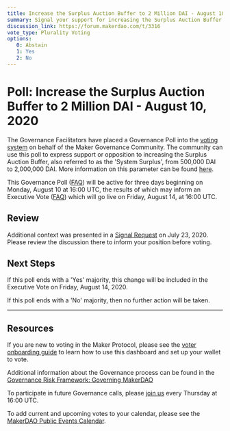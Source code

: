```yaml
---
title: Increase the Surplus Auction Buffer to 2 Million DAI - August 10, 2020
summary: Signal your support for increasing the Surplus Auction Buffer from 500,000 DAI to 2,000,000 DAI
discussion_link: https://forum.makerdao.com/t/3316
vote_type: Plurality Voting
options:
   0: Abstain
   1: Yes
   2: No
---
```

# Poll: Increase the Surplus Auction Buffer to 2 Million DAI - August 10, 2020

The Governance Facilitators have placed a Governance Poll into the [voting system](https://vote.makerdao.com/polling) on behalf of the Maker Governance Community. The community can use this poll to express support or opposition to increasing the Surplus Auction Buffer, also referred to as the 'System Surplus', from 500,000 DAI to 2,000,000 DAI. More information on this parameter can be found [here](https://docs.makerdao.com/auctions/the-auctions-of-the-maker-protocol#surplus-auction).

This Governance Poll ([FAQ](https://community-development.makerdao.com/governance/governance#is-there-more-than-one-type-of-vote)) will be active for three days beginning on Monday, August 10 at 16:00 UTC, the results of which may inform an Executive Vote ([FAQ](https://community-development.makerdao.com/governance/governance#what-is-continuous-approval-voting)) which will go live on Friday, August 14, at 16:00 UTC.

## Review

Additional context was presented in a [Signal Request](https://forum.makerdao.com/t/3316) on July 23, 2020. Please review the discussion there to inform your position before voting.

## Next Steps

If this poll ends with a 'Yes' majority, this change will be included in the Executive Vote on Friday, August 14, 2020.

If this poll ends with a 'No' majority, then no further action will be taken.

---

## Resources

If you are new to voting in the Maker Protocol, please see the [voter onboarding guide](https://community-development.makerdao.com/onboarding/voter-onboarding) to learn how to use this dashboard and set up your wallet to vote.

Additional information about the Governance process can be found in the [Governance Risk Framework: Governing MakerDAO](https://community-development.makerdao.com/governance/governance-risk-framework)

To participate in future Governance calls, please [join us](https://community-development.makerdao.com/governance/governance-and-risk-meetings) every Thursday at 16:00 UTC.

To add current and upcoming votes to your calendar, please see the [MakerDAO Public Events Calendar](https://calendar.google.com/calendar/embed?src=makerdao.com_3efhm2ghipksegl009ktniomdk%40group.calendar.google.com&ctz=America%2FLos_Angeles).
